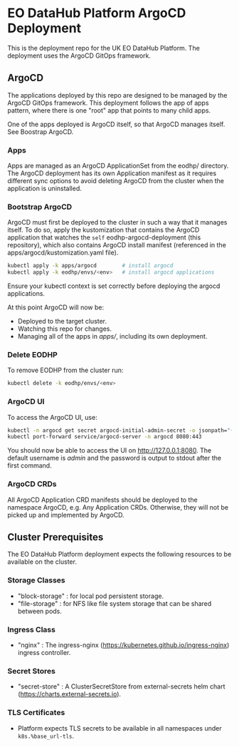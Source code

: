 # EO DataHub Platform ArgoCD Deployment

This is the deployment repo for the UK EO DataHub Platform. The deployment uses the ArgoCD GitOps framework.

## ArgoCD

The applications deployed by this repo are designed to be managed by the ArgoCD GitOps framework. This deployment follows the app of apps pattern, where there is one "root" app that points to many child apps.

One of the apps deployed is ArgoCD itself, so that ArgoCD manages itself. See Boostrap ArgoCD.

### Apps

Apps are managed as an ArgoCD ApplicationSet from the eodhp/ directory. The ArgoCD deployment has its own Application manifest as it requires different sync options to avoid deleting ArgoCD from the cluster when the application is uninstalled.

### Bootstrap ArgoCD

ArgoCD must first be deployed to the cluster in such a way that it manages itself. To do so, apply the kustomization that contains the ArgoCD application that watches the `self` eodhp-argocd-deployment (this repository), which also contains ArgoCD install manifest (referenced in the apps/argocd/kustomization.yaml file).

```bash
kubectl apply -k apps/argocd        # install argocd
kubectl apply -k eodhp/envs/<env>   # install argocd applications
```

Ensure your kubectl context is set correctly before deploying the argocd applications.

At this point ArgoCD will now be:

- Deployed to the target cluster.
- Watching this repo for changes.
- Managing all of the apps in _apps/_, including its own deployment.

### Delete EODHP

To remove EODHP from the cluster run:

```bash
kubectl delete -k eodhp/envs/<env>
```

### ArgoCD UI

To access the ArgoCD UI, use:

```bash
kubectl -n argocd get secret argocd-initial-admin-secret -o jsonpath="{.data.password}" | base64 -d; echo
kubectl port-forward service/argocd-server -n argocd 8080:443
```

You should now be able to access the UI on http://127.0.0.1:8080. The default username is _admin_ and the password is output to stdout after the first command.

### ArgoCD CRDs

All ArgoCD Application CRD manifests should be deployed to the namespace ArgoCD, e.g. Any Application CRDs. Otherwise, they will not be picked up and implemented by ArgoCD.

## Cluster Prerequisites

The EO DataHub Platform deployment expects the following resources to be available on the cluster.

### Storage Classes

- "block-storage" : for local pod persistent storage.
- "file-storage" : for NFS like file system storage that can be shared between pods.

### Ingress Class

- "nginx" : The ingress-nginx (https://kubernetes.github.io/ingress-nginx) ingress controller.

### Secret Stores

- "secret-store" : A ClusterSecretStore from external-secrets helm chart (https://charts.external-secrets.io).

### TLS Certificates

- Platform expects TLS secrets to be available in all namespaces under `k8s.%base_url-tls`.
